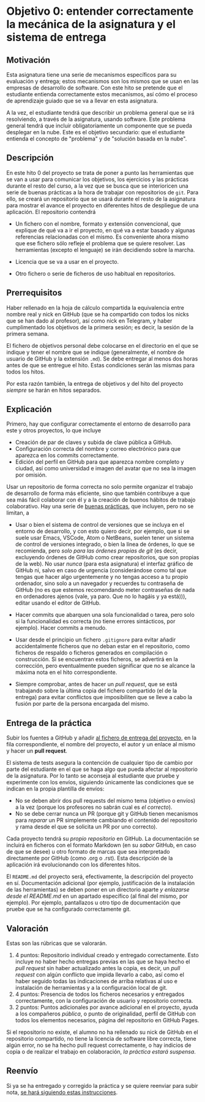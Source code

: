 # Objetivo 0: entender correctamente la mecánica de la asignatura y el sistema de entrega

## Motivación

Esta asignatura tiene una serie de mecanismos específicos para su evaluación y entrega; estos mecanismos son los mismos que se usan en las empresas de desarrollo de software. Con este hito se pretende que el estudiante entienda correctamente estos mecanismos, así cómo el proceso de aprendizaje guiado que se va a llevar en esta asignatura.

A la vez, el estudiante tendrá que describir un problema general que se irá resolviendo, a través de la asignatura, usando software. Este problema general tendrá que incluir obligatoriamente un componente que se pueda desplegar en la nube. Este es el objetivo secundario: que el estudiante entienda el concepto de "problema" y de "solución basada en la nube".

## Descripción

En este hito 0 del proyecto se trata de poner a punto las herramientas
que se van a usar para comunicar los objetivos, los ejercicios y las
prácticas durante el resto del curso, a la vez que se busca que se
interioricen una serie de buenas prácticas a la hora de trabajar con
repositorios de `git`. Para ello, se creará un repositorio que se
usará durante el resto de la asignatura para mostrar el avance el
proyecto en diferentes hitos de despliegue de una aplicación. El
repositorio contendrá

* Un fichero con el nombre, formato y extensión convencional, que
  explique de qué va a ir el proyecto, en qué va a estar
  basado y algunas referencias relacionadas con el mismo. Es
  conveniente ahora mismo que ese fichero sólo refleje el problema
  que se quiere resolver. Las herramientas (excepto el lenguaje) se
  irán decidiendo sobre la marcha.

* Licencia que se va a usar en el proyecto.

* Otro fichero o serie de ficheros de uso habitual en repositorios.

## Prerrequisitos

Haber rellenado en la hoja de cálculo compartida la equivalencia entre nombre
real y nick en GitHub (que se ha compartido con todos los nicks que se han dado
al profesor), así como nick en Telegram, y haber cumplimentado los objetivos de
la primera sesión; es decir, la sesión de la primera semana.

El fichero de objetivos personal debe colocarse en el directorio en el
que se indique y tener el nombre que se indique (generalmente, el
nombre de usuario de GitHub y la extensión `.md`). Se debe entregar al
menos dos horas antes de que se entregue el hito. Estas condiciones
serán las mismas para todos los hitos.

Por esta razón también, la entrega de objetivos y del hito del
proyecto *siempre* se harán en hitos separados.

## Explicación

Primero, hay que configurar correctamente el entorno de desarrollo para este y
otros proyectos, lo que incluye

* Creación de par de claves y subida de clave pública a GitHub.
* Configuración correcta del nombre y correo electrónico para que
  aparezca en los commits correctamente.
* Edición del perfil en GitHub para que aparezca nombre completo y ciudad, así
  como universidad e imagen del avatar que no sea la imagen por omisión.

Usar un repositorio de forma correcta no solo permite organizar el
trabajo de desarrollo de forma más eficiente, sino que también contribuye a que sea
más fácil colaborar con él y a la creación de buenos hábitos de trabajo
colaborativo. Hay una serie de
[buenas prácticas](https://www.git-tower.com/learn/git/ebook/en/command-line/appendix/best-practices),
que incluyen, pero no se limitan, a

* Usar o bien el sistema de control de versiones que se incluya en el entorno
  de desarrollo, y con esto quiero decir, por ejemplo, que si se suele usar
  Emacs, VSCode, Atom o NetBeans, suelen tener un sistema de control de
  versiones integrado, o bien la línea de órdenes, lo que se recomienda, pero
  *solo para las órdenes propias de git* (es decir, excluyendo órdenes de
  GitHub como crear repositorios, que son propias de la web). No usar *nunca*
  (para esta asignatura) el interfaz gráfico de GitHub ni, salvo en caso de
  urgencia (considerándose como tal que tengas que hacer algo urgentemente y no
  tengas acceso a tu propio ordenador, sino solo a un navegador y recuerdes tu
  contraseña de GitHub (no es que estemos recomendando meter contraseñas de
  nada en ordenadores ajenos (vale, ya paro. Que no lo hagáis y ya está))),
  editar usando el editor de GitHub.

* Hacer commits que abarquen una sola funcionalidad o tarea, pero solo
  si la funcionalidad es correcta (no tiene errores sintácticos, por
  ejemplo). Hacer commits a menudo.

* Usar desde el principio un fichero `.gitignore` para evitar añadir
  accidentalmente ficheros que no deban estar en el repositorio, como ficheros
  de respaldo o ficheros generados en compilación o construcción. Si se
  encuentran estos ficheros, se advertirá en la corrección, pero eventualmente
  pueden significar que no se alcance la máxima nota en el hito
  correspondiente.

* Siempre comprobar, antes de hacer un *pull request*, que se está trabajando
  sobre la última copia del fichero compartido (el de la entrega) para evitar
  conflictos que imposibiliten que se lleve a cabo la fusión por parte de la
  persona encargada del mismo.

## Entrega de la práctica

Subir los fuentes a GitHub y añadir
[al fichero de entrega del proyecto](https://github.com/JJ/IV-20-21/blob/master/proyectos/hito-0.md),
en la fila correspondiente, el nombre del proyecto, el autor y un enlace al
mismo y hacer un **pull request**.

El sistema de tests asegura la contención de cualquier tipo de cambio
por parte del estudiante en el que se haga algo que pueda afectar al
repositorio de la asignatura. Por lo tanto se aconseja al estudiante
que pruebe y experimente con los envíos, siguiendo únicamente las
condiciones que se indican en la propia plantilla de envíos:

* No se deben abrir dos pull requests del mismo tema (objetivo o
  envíos) a la vez (porque los profesores no sabrán cual es *el
  correcto*).
* No se debe cerrar nunca un PR (porque git y GitHub tienen mecanismos
  para *reparar* un PR simplemente cambiando el contenido del
  repositorio y rama desde el que se solicita un PR por uno correcto).

Cada proyecto tendrá su *propio repositorio* en GitHub. La documentación se
incluirá en ficheros con el formato Markdown (en su *sabor* GitHub, en caso de
que se desee) u otro formato de marcas que sea interpretado directamente por
GitHub (como .org o .rst). Esta descripción de la aplicación irá evolucionando
con los diferentes hitos.

El `README.md` del proyecto será, efectivamente, la descripción del
proyecto en sí. Documentación adicional (por ejemplo, justificación de
la instalación de las herramientas) se deben poner en un directorio
aparte *y enlazarse desde el README.md* en un apartado específico (al
final del mismo, por ejemplo). Por ejemplo, pantallazos u otro tipo de
documentación que pruebe que se ha configurado correctamente git.

## Valoración

Estas son las rúbricas que se valorarán.

1. 4 puntos: Repositorio individual creado y entregado correctamente. Esto
   incluye no haber hecho entregas previas en las que se haya hecho el *pull
   request* sin haber actualizado antes la copia, es decir, un *pull request*
   con algún conflicto que impida llevarlo a cabo, así como el haber seguido
   todas las indicaciones de arriba relativas al uso e instalación de
   herramientas y a la configuración local de git.
2. 4 puntos: Presencia de todos los ficheros necesarios y entregados
   correctamente, con la configuración de usuario y repositorio correcta.
3. 2 puntos: Puntos adicionales por avance adicional en el proyecto, ayuda a
   los compañeros *pública*, o punto de originalidad, perfil de GitHub con
   todos los elementos necesarios, página del repositorio en GitHub Pages.

Si el repositorio no existe, el alumno no ha rellenado su nick de GitHub en el
repositorio compartido, no tiene la licencia de software libre correcta, tiene
algún error, no se ha hecho pull request correctamente, o hay indicios de copia
o de realizar el trabajo en colaboración, *la práctica estará suspensa*.

## Reenvío

Si ya se ha entregado y corregido la práctica y se quiere reenviar
para subir nota, [se hará siguiendo estas instrucciones](Reenvios).
